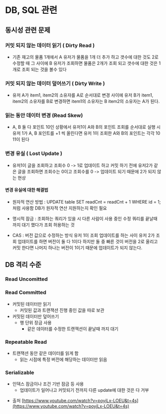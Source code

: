 # DB, SQL 관련

## 동시성 관련 문제

### 커밋 되지 않는 데이터 읽기 ( Dirty Read )

- 기존 재고의 물품 1개에서 A 유저가 물품을 1개 더 추가 하고 갯수에 대한 것도 2로 수정할 때 그 사이에 B 유저가 조회하면 물품은 2개가 조회 되고 갯수에 대한 것은 1개로 조회 되는 것을 볼수 있다

### 커밋 되지 않는 데이터 덮어쓰기 ( Dirty Write )

- 유저 A가 item1, item2의 소유자를 A로 순서대로 변경 사이에 유저 B가 item1, item2의 소유자를 B로 변경하면 item1의 소유자는 B item2의 소유자는 A가 된다.

### 읽는 동안 데이터 변경 (Read Skew)

- A, B 둘 다 포인트 10인 상황에서 유저1이 A와 B의 포인트 조회를 순서대로 실행 시 유저 1가 A, B 포인트를 +1 씩 올린다면 유저 1이 조회한 A와 B의 포인트는 각각 10 11이 된다

### 변경 유실 ( Lost Update )

- 유저1이 글을 조회하고 조회수 0 -> 1로 업데이트 하고 커밋 하기 전에 유저2가 같은 글을 조회하면 조회수는 0이고 조회수를 0 -> 업데이트 되기 때문에 2가 되지 않는 현상

#### 변경 유실에 대한 해결법

- 원자적 연산 방법 : UPDATE table SET readCnt = readCnt + 1 WHERE id = 1; 처럼 사용함 DB가 원자적 연산 지원하는지 확인 필요

- 명시적 잠금 : 조회하는 쿼리가 있을 시 다른 사람이 사용 중인 수정 쿼리를 끝날때 까지 대기 했다가 조회 허용하는 것

- CAS : 버전 값으로 수정하는 방식 유저 1이 조회 업데이트를 하는 사이 유저 2가 조회 업데이트를 하면 버전이 둘 다 1이다 하지만 둘 중 빠른 것이 버전을 2로 올리고 커밋 한다면 나머지 하나는 버전이 1이기 때문에 업데이트가 되지 않는다.

## DB 격리 수준

### Read Uncomitted

### Read Committed

- 커밋된 데이터만 읽기
  - 커밋된 값과 트랜잭션 진행 중인 값을 따로 보관
- 커밋된 데이터만 덮어쓰기
  - 행 단위 장금 사용
    - 같은 데이터를 수정한 트랜잭션이 끝날때 까지 대기

### Repeatable Read

- 트랜잭션 동안 같은 데이터를 읽게 함
  - 읽는 시점에 특정 버전에 해당하는 데이터만 읽음

### Serializable

- 인덱스 잠금이나 조건 기반 잠금 등 사용
  - 업데이트가 일어나고 커밋되기 전까지 다른 update에 대한 것은 다 거부

* 출처
  [https://www.youtube.com/watch?v=poyjLx-LOEU&t=4s](https://www.youtube.com/watch?v=poyjLx-LOEU&t=4s)
